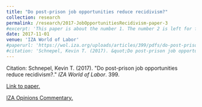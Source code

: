```yaml
---
title: "Do post-prison job opportunities reduce recidivism?"
collection: research
permalink: /research/2017-JobOpportunitiesRecidivism-paper-3
#excerpt: 'This paper is about the number 1. The number 2 is left for future work.'
date: 2017-11-01
venue: 'IZA World of Labor'
#paperurl: 'https://wol.iza.org/uploads/articles/399/pdfs/do-post-prison-job-opportunities-reduce-recidivism.pdf?v=1'
#citation: 'Schnepel, Kevin T. (2017). &quot;Do post-prison job opportunities reduce recidivism?.&quot; <i>IZA World of Labor</i>. 399.'
---
```


Citation: Schnepel, Kevin T. (2017). &quot;Do post-prison job opportunities reduce recidivism?.&quot; <i>IZA World of Labor</i>. 399.

[Link to paper.](https://wol.iza.org/uploads/articles/399/pdfs/do-post-prison-job-opportunities-reduce-recidivism.pdf?v=1)

[IZA Opinions Commentary.](https://wol.iza.org/opinions/can-jobs-reduce-recidivism)
